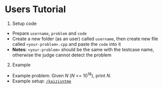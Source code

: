 # Users Tutorial

1. Setup code

- Prepare `username`, `problem` and `code`
- Create a new folder (as an user) called `username`, then create new file called `<your-problem>.cpp` and paste the `code` into it
- **Notes**: `<your-problem>` should be the same with the testcase name, otherwise the judge cannot detect the problem

2. Example

- Example problem: Given $N$ ($N$ <= 10<sup>18</sup>), print $N$.
- Example setup: [`/kaizisntme`](/kaizisntme)
